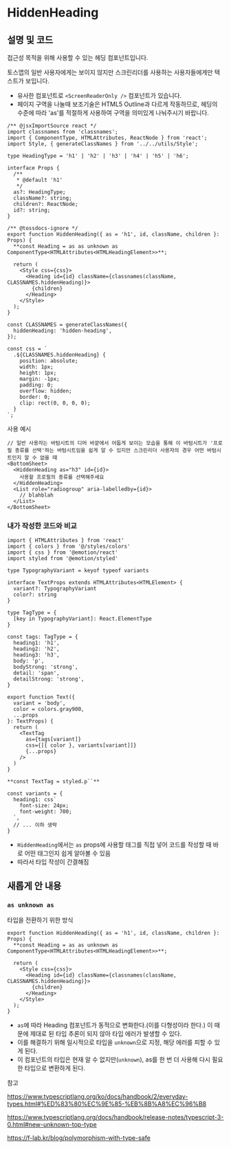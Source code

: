 # HiddenHeading

## 설명 및 코드

접근성 목적을 위해 사용할 수 있는 헤딩 컴포넌트입니다.

토스앱의 일반 사용자에게는 보이지 않지만 스크린리더를 사용하는 사용자들에게만 텍스트가 보입니다.

- 유사한 컴포넌트로 `<ScreenReaderOnly />` 컴포넌트가 있습니다.
- 페이지 구역을 나눌때 보조기술은 HTML5 Outline과 다르게 작동하므로, 헤딩의 수준에 따라 'as'를 적절하게 사용하여 구역을 의미있게 나눠주시기 바랍니다.

```tsx
/** @jsxImportSource react */
import classnames from 'classnames';
import { ComponentType, HTMLAttributes, ReactNode } from 'react';
import Style, { generateClassNames } from '../../utils/Style';

type HeadingType = 'h1' | 'h2' | 'h3' | 'h4' | 'h5' | 'h6';

interface Props {
  /**
   * @default 'h1'
   */
  as?: HeadingType;
  className?: string;
  children?: ReactNode;
  id?: string;
}

/** @tossdocs-ignore */
export function HiddenHeading({ as = 'h1', id, className, children }: Props) {
  **const Heading = as as unknown as ComponentType<HTMLAttributes<HTMLHeadingElement>>**;

  return (
    <Style css={css}>
      <Heading id={id} className={classnames(className, CLASSNAMES.hiddenHeading)}>
        {children}
      </Heading>
    </Style>
  );
}

const CLASSNAMES = generateClassNames({
  hiddenHeading: 'hidden-heading',
});

const css = `
  .${CLASSNAMES.hiddenHeading} {
    position: absolute;
    width: 1px;
    height: 1px;
    margin: -1px;
    padding: 0;
    overflow: hidden;
    border: 0;
    clip: rect(0, 0, 0, 0);
  }
`;

```

사용 예시

```tsx
// 일반 사용자는 바텀시트의 디머 바깥에서 어둡게 보이는 모습을 통해 이 바텀시트가 '프로필 종류를 선택'하는 바텀시트임을 쉽게 알 수 있지만 스크린리더 사용자의 경우 어떤 바텀시트인지 알 수 없을 때
<BottomSheet>
  <HiddenHeading as="h3" id={id}>
    사용할 프로필의 종류를 선택해주세요
  </HiddenHeading>
  <List role="radiogroup" aria-labelledby={id}>
    // blahblah
  </List>
</BottomSheet>
```

### 내가 작성한 코드와 비교

```tsx
import { HTMLAttributes } from 'react'
import { colors } from '@/styles/colors'
import { css } from '@emotion/react'
import styled from '@emotion/styled'

type TypographyVariant = keyof typeof variants

interface TextProps extends HTMLAttributes<HTMLElement> {
  variant?: TypographyVariant
  color?: string
}

type TagType = {
  [key in TypographyVariant]: React.ElementType
}

const tags: TagType = {
  heading1: 'h1',
  heading2: 'h2',
  heading3: 'h3',
  body: 'p',
  bodyStrong: 'strong',
  detail: 'span',
  detailStrong: 'strong',
}

export function Text({
  variant = 'body',
  color = colors.gray900,
  ...props
}: TextProps) {
  return (
    <TextTag
      as={tags[variant]}
      css={[{ color }, variants[variant]]}
      {...props}
    />
  )
}

**const TextTag = styled.p``**

const variants = {
  heading1: css`
    font-size: 24px;
    font-weight: 700;
  `,
  // ... 이하 생략
}

```

- `HiddenHeading`에서는 `as` props에 사용할 태그를 직접 넣어 코드를 작성할 때 바로 어떤 태그인지 쉽게 알아볼 수 있음
- 따라서 타입 작성이 간결해짐

## 새롭게 안 내용

### `as unknown as`

타입을 전환하기 위한 방식

```tsx
export function HiddenHeading({ as = 'h1', id, className, children }: Props) {
  **const Heading = as as unknown as ComponentType<HTMLAttributes<HTMLHeadingElement>>**;

  return (
    <Style css={css}>
      <Heading id={id} className={classnames(className, CLASSNAMES.hiddenHeading)}>
        {children}
      </Heading>
    </Style>
  );
}
```

- `as`에 따라 Heading 컴포넌트가 동적으로 변화한다.(이를 다형성이라 한다.) 이 때문에 제대로 된 타입 추론이 되지 않아 타입 에러가 발생할 수 있다.
- 이를 해결하기 위해 일시적으로 타입을 `unknown`으로 지정, 해당 에러를 피할 수 있게 된다.
- 이 컴포넌트의 타입은 현재 알 수 없지만(`unknown`), as를 한 번 더 사용해 다시 필요한 타입으로 변환하게 된다.



참고

https://www.typescriptlang.org/ko/docs/handbook/2/everyday-types.html#%ED%83%80%EC%9E%85-%EB%8B%A8%EC%96%B8

https://www.typescriptlang.org/docs/handbook/release-notes/typescript-3-0.html#new-unknown-top-type

https://f-lab.kr/blog/polymorphism-with-type-safe